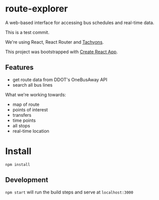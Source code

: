 # route-explorer

A web-based interface for accessing bus schedules and real-time data.

This is a test commit.

We're using React, React Router and [Tachyons](http://tachyons.io/). 

This project was bootstrapped with [Create React App](https://github.com/facebookincubator/create-react-app).

## Features

- get route data from DDOT's OneBusAway API
- search all bus lines

What we're working towards:

- map of route
- points of interest
- transfers
- time points
- all stops
- real-time location

# Install

`npm install`

## Development

`npm start` will run the build steps and serve at `localhost:3000`
